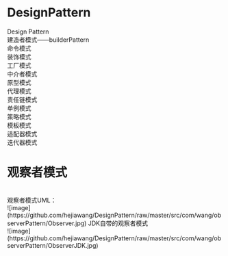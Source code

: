 # DesignPattern
Design  Pattern</br>
建造者模式——builderPattern</br>
命令模式</br>
装饰模式</br>
工厂模式</br>
中介者模式</br>
原型模式</br>
代理模式</br>
责任链模式</br>
单例模式</br>
策略模式</br>
模板模式</br>
适配器模式</br>
迭代器模式</br>
<h1>观察者模式</h1></br>
观察者模式UML：</br>
![image](https://github.com/hejiawang/DesignPattern/raw/master/src/com/wang/observerPattern/Observer.jpg)
JDK自带的观察者模式</br>
![image](https://github.com/hejiawang/DesignPattern/raw/master/src/com/wang/observerPattern/ObserverJDK.jpg)